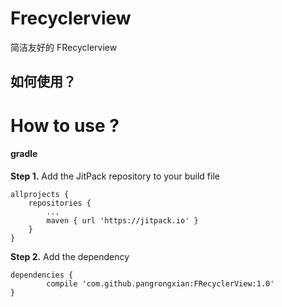 # Frecyclerview
简洁友好的 FRecyclerview

##  如何使用？

# How to use ?

#### gradle

**Step 1.** Add the JitPack repository to your build file



	allprojects {
		repositories {
			...
			maven { url 'https://jitpack.io' }
		}
	}



**Step 2.** Add the dependency



	dependencies {
	        compile 'com.github.pangrongxian:FRecyclerView:1.0'
	}

